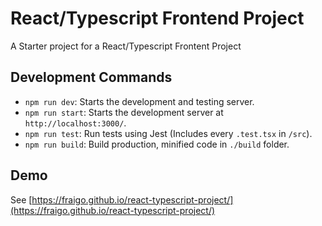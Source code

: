 # React/Typescript Frontend Project

A Starter project for a React/Typescript Frontent Project

## Development Commands

* `npm run dev`: Starts the development and testing server.
* `npm run start`: Starts the development server at `http://localhost:3000/`.
* `npm run test`: Run tests using Jest (Includes every `.test.tsx` in `/src`).
* `npm run build`: Build production, minified code in `./build` folder.


## Demo

See [https://fraigo.github.io/react-typescript-project/](https://fraigo.github.io/react-typescript-project/)



